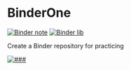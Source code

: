 # BinderOne

[![Binder note](https://img.shields.io/badge/Launch%20Binder-jupyterNote-blue.svg)](https://mybinder.org/v2/gh/leichong2019/BinderOne/master) [![Binder lib](https://img.shields.io/badge/Launch%20Binder-jupyterLab-orange.svg)](https://mybinder.org/v2/gh/leichong2019/BinderOne/master?urlpath=lab)

Create a Binder repository for practicing









[![###](https://img.shields.io/badge/%E4%B8%89%E4%BA%95-'Studio-orange.svg?style=flat&logo=goldenline)]()
